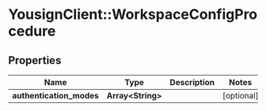 # YousignClient::WorkspaceConfigProcedure

## Properties
Name | Type | Description | Notes
------------ | ------------- | ------------- | -------------
**authentication_modes** | **Array&lt;String&gt;** |  | [optional] 


